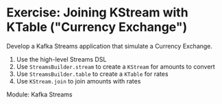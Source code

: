 # Exercise: Joining KStream with KTable ("Currency Exchange")

Develop a Kafka Streams application that simulate a Currency Exchange.

1. Use the high-level Streams DSL
1. Use `StreamsBuilder.stream` to create a `KStream` for amounts to convert
1. Use `StreamsBuilder.table` to create a `KTable` for rates
1. Use `KStream.join` to join amounts with rates

Module: Kafka Streams
